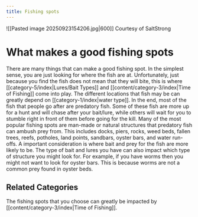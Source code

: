 ```yaml
---
title: Fishing spots
---
```

![[Pasted image 20250923154206.jpg|600]]
Courtesy of SaltStrong

# What makes a good fishing spots
There are many things that can make a good fishing spot. In the simplest sense, you are just looking for where the fish are at. Unfortunately, just because you find the fish does not mean that they will bite, this is where [[category-5/index|Lures/Bait Types]] and [[content/category-3/index|Time of Fishing]] come into play. The different locations that fish may be can greatly depend on [[category-1/index|water type]]. In the end, most of the fish that people go after are predatory fish. Some of these fish are more up for a hunt and will chase after your bait/lure, while others will wait for you to stumble right in front of them before going for the kill. Many of the most popular fishing spots are man-made or natural structures that predatory fish can ambush prey from. This includes docks, piers, rocks, weed beds, fallen trees, reefs, potholes, land points, sandbars, oyster bars, and water run-offs. A important consideration is where bait and prey for the fish are more likely to be. The type of bait and lures you have can also impact which type of structure you might look for. For example, if you have worms then you might not want to look for oyster bars. This is because worms are not a common prey found in oyster beds. 

## Related Categories
The fishing spots that you choose can greatly be impacted by [[content/category-3/index|Time of Fishing]].

